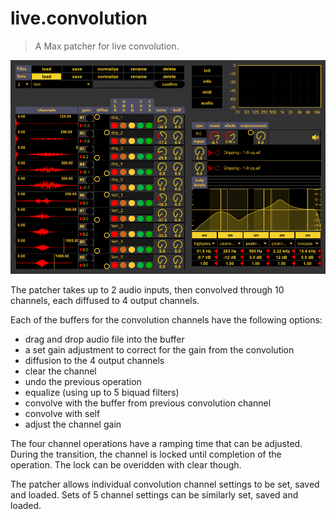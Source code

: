 # live.convolution

> A Max patcher for live convolution.

![live.convolution](/live.convolution.png)

The patcher takes up to 2 audio inputs, then convolved through 10 channels, each diffused to 4 output channels.

Each of the buffers for the convolution channels have the following options:
- drag and drop audio file into the buffer
- a set gain adjustment to correct for the gain from the convolution
- diffusion to the 4 output channels
- clear the channel
- undo the previous operation
- equalize (using up to 5 biquad filters)
- convolve with the buffer from previous convolution channel
- convolve with self
- adjust the channel gain

The four channel operations have a ramping time that can be adjusted. During the transition, the channel is locked until completion of the operation. The lock can be overidden with clear though.

The patcher allows individual convolution channel settings to be set, saved and loaded. Sets of 5 channel settings can be similarly set, saved and loaded.
